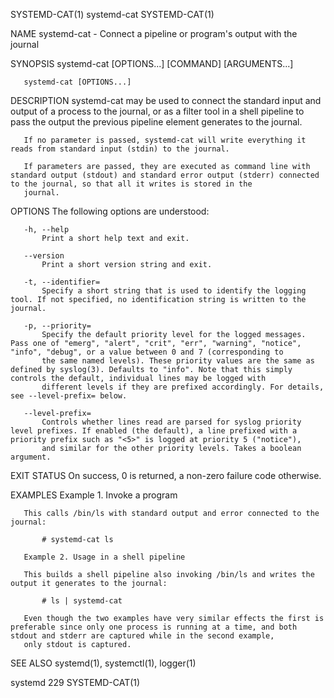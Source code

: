 SYSTEMD-CAT(1)                                                                                 systemd-cat                                                                                 SYSTEMD-CAT(1)

NAME
       systemd-cat - Connect a pipeline or program's output with the journal

SYNOPSIS
       systemd-cat [OPTIONS...] [COMMAND] [ARGUMENTS...]

       systemd-cat [OPTIONS...]

DESCRIPTION
       systemd-cat may be used to connect the standard input and output of a process to the journal, or as a filter tool in a shell pipeline to pass the output the previous pipeline element generates
       to the journal.

       If no parameter is passed, systemd-cat will write everything it reads from standard input (stdin) to the journal.

       If parameters are passed, they are executed as command line with standard output (stdout) and standard error output (stderr) connected to the journal, so that all it writes is stored in the
       journal.

OPTIONS
       The following options are understood:

       -h, --help
           Print a short help text and exit.

       --version
           Print a short version string and exit.

       -t, --identifier=
           Specify a short string that is used to identify the logging tool. If not specified, no identification string is written to the journal.

       -p, --priority=
           Specify the default priority level for the logged messages. Pass one of "emerg", "alert", "crit", "err", "warning", "notice", "info", "debug", or a value between 0 and 7 (corresponding to
           the same named levels). These priority values are the same as defined by syslog(3). Defaults to "info". Note that this simply controls the default, individual lines may be logged with
           different levels if they are prefixed accordingly. For details, see --level-prefix= below.

       --level-prefix=
           Controls whether lines read are parsed for syslog priority level prefixes. If enabled (the default), a line prefixed with a priority prefix such as "<5>" is logged at priority 5 ("notice"),
           and similar for the other priority levels. Takes a boolean argument.

EXIT STATUS
       On success, 0 is returned, a non-zero failure code otherwise.

EXAMPLES
       Example 1. Invoke a program

       This calls /bin/ls with standard output and error connected to the journal:

           # systemd-cat ls

       Example 2. Usage in a shell pipeline

       This builds a shell pipeline also invoking /bin/ls and writes the output it generates to the journal:

           # ls | systemd-cat

       Even though the two examples have very similar effects the first is preferable since only one process is running at a time, and both stdout and stderr are captured while in the second example,
       only stdout is captured.

SEE ALSO
       systemd(1), systemctl(1), logger(1)

systemd 229                                                                                                                                                                                SYSTEMD-CAT(1)
